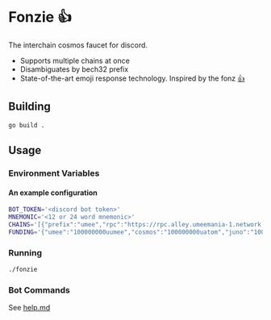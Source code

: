 # Fonzie 👍 

The interchain cosmos faucet for discord.

* Supports multiple chains at once
* Disambiguates by bech32 prefix
* State-of-the-art emoji response technology. Inspired by the fonz [👍](https://en.wikipedia.org/wiki/Fonzie)

## Building
```bash
go build .
```

## Usage

### Environment Variables

#### An example configuration

```bash
BOT_TOKEN='<discord bot token>'
MNEMONIC='<12 or 24 word mnemonic>'
CHAINS='[{"prefix":"umee","rpc":"https://rpc.alley.umeemania-1.network.umee.cc:443"},{"prefix":"cosmos","rpc":"https://rpc.flash.gaia-umeemania-1.network.umee.cc:443"},{"prefix":"juno","rpc":"https://rpc.section.juno-umeemania-1.network.umee.cc:443"},{"prefix":"osmo","rpc":"https://rpc.wall.osmosis-umeemania-1.network.umee.cc:443"}]'
FUNDING='{"umee":"100000000uumee","cosmos":"100000000uatom","juno":"100000000ujuno","osmo":"100000000uosmo"}'
```

### Running

```bash
./fonzie
```

### Bot Commands

See [help.md](help.md)